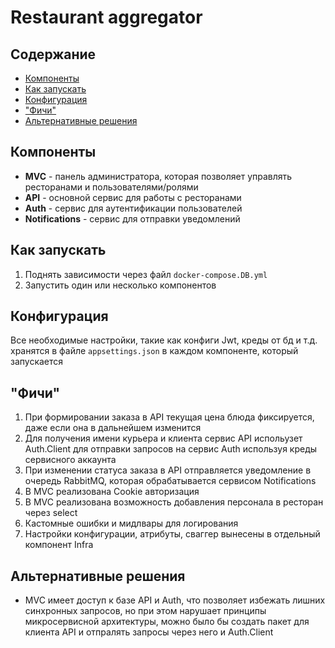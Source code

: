 # Restaurant aggregator

## Содержание
* [Компоненты](#компоненты)
* [Как запускать](#как-запускать)
* [Конфигурация](#конфигурация)
* ["Фичи"](#фичи)
* [Альтернативные решения](#альтернативные-решения)

## Компоненты
* **MVC** - панель администратора, которая позволяет управлять ресторанами и пользователями/ролями
* **API** - основной сервис для работы с ресторанами
* **Auth** - сервис для аутентификации пользователей
* **Notifications** - сервис для отправки уведомлений

## Как запускать
1. Поднять зависимости через файл `docker-compose.DB.yml`
2. Запустить один или несколько компонентов

## Конфигурация
Все необходимые настройки, такие как конфиги Jwt, креды от бд и т.д. хранятся в файле `appsettings.json` в каждом компоненте, который запускается
## "Фичи"
1. При формировании заказа в API текущая цена блюда фиксируется, даже если она в дальнейшем изменится
2. Для получения имени курьера и клиента сервис API испольузет Auth.Client для отправки запросов на сервис Auth используя креды сервисного аккаунта
3. При изменении статуса заказа в API отправляется уведомление в очередь RabbitMQ, которая обрабатывается сервисом Notifications
4. В MVC реализована Cookie авторизация
5. В MVC реализована возможность добавления персонала в ресторан через select
6. Кастомные ошибки и мидлвары для логирования
7. Настройки конфигурации, атрибуты, сваггер вынесены в отдельный компонент Infra

## Альтернативные решения
* MVC имеет доступ к базе API и Auth, что позволяет избежать лишних синхронных запросов, но при этом нарушает принципы микросервисной архитектуры,
можно было бы создать пакет для клиента API и отпралять запросы через него и Auth.Client
